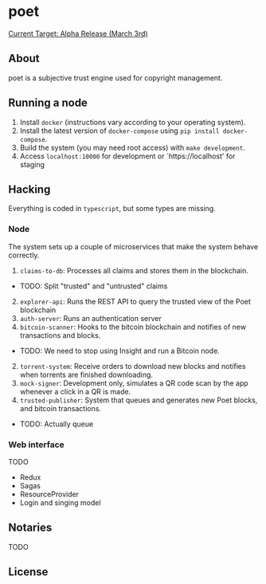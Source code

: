 # poet

[Current Target: Alpha Release (March 3rd)](https://github.com/poetapp/poet/milestone/2)

## About

poet is a subjective trust engine used for copyright management.

## Running a node

1. Install `docker` (instructions vary according to your operating system).
2. Install the latest version of `docker-compose` using `pip install docker-compose`.
3. Build the system (you may need root access) with `make development`.
5. Access `localhost:10000` for development or `https://localhost' for staging

## Hacking

Everything is coded in `typescript`, but some types are missing.

### Node

The system sets up a couple of microservices that make the system behave correctly.

1. `claims-to-db`: Processes all claims and stores them in the blockchain.
  * TODO: Split "trusted" and "untrusted" claims
2. `explorer-api`: Runs the REST API to query the trusted view of the Poet blockchain
3. `auth-server`: Runs an authentication server
1. `bitcoin-scanner`: Hooks to the bitcoin blockchain and notifies of new transactions and blocks.
  * TODO: We need to stop using Insight and run a Bitcoin node.
2. `torrent-system`: Receive orders to download new blocks and notifies when torrents are finished downloading.
3. `mock-signer`: Development only, simulates a QR code scan by the app whenever a click in a QR is made.
3. `trusted-publisher`: System that queues and generates new Poet blocks, and bitcoin transactions.
  * TODO: Actually queue

### Web interface

TODO

* Redux
* Sagas
* ResourceProvider
* Login and singing model

## Notaries

TODO

## License
